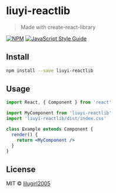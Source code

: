 # liuyi-reactlib

> Made with create-react-library

[![NPM](https://img.shields.io/npm/v/liuyi-reactlib.svg)](https://www.npmjs.com/package/liuyi-reactlib) [![JavaScript Style Guide](https://img.shields.io/badge/code_style-standard-brightgreen.svg)](https://standardjs.com)

## Install

```bash
npm install --save liuyi-reactlib
```

## Usage

```jsx
import React, { Component } from 'react'

import MyComponent from 'liuyi-reactlib'
import 'liuyi-reactlib/dist/index.css'

class Example extends Component {
  render() {
    return <MyComponent />
  }
}
```

## License

MIT © [lilugirl2005](https://github.com/lilugirl2005)
